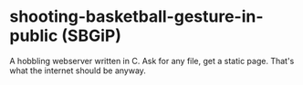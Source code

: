 shooting-basketball-gesture-in-public (SBGiP)
=====================================
A hobbling webserver written in C. Ask for any file, get a static page. That's what the internet should be anyway.
